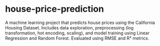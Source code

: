 # house-price-prediction
A machine learning project that predicts house prices using the California Housing Dataset. Includes data exploration, preprocessing (log transformation, hot encoding, scaling), and model training using Linear Regression and Random Forest. Evaluated using RMSE and R² metrics.
